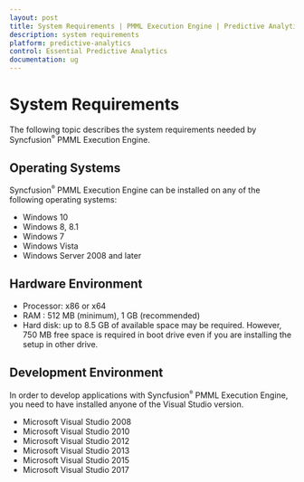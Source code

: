 ```yaml
---
layout: post
title: System Requirements | PMML Execution Engine | Predictive Analytics | Syncfusion
description: system requirements
platform: predictive-analytics
control: Essential Predictive Analytics
documentation: ug
---
```


# System Requirements

The following topic describes the system requirements needed by Syncfusion<sup style="font-size:70%">&reg;</sup> PMML Execution Engine.

## Operating Systems

Syncfusion<sup style="font-size:70%">&reg;</sup> PMML Execution Engine can be installed on any of the following operating systems:

* Windows 10
* Windows 8, 8.1
* Windows 7
* Windows Vista
* Windows Server 2008 and later

## Hardware Environment

* Processor: x86 or x64
* RAM : 512 MB (minimum), 1 GB (recommended)
* Hard disk: up to 8.5 GB of available space may be required. However, 750 MB free space is required in boot drive even if you are installing the setup in other drive.


## Development Environment

In order to develop applications with Syncfusion<sup style="font-size:70%">&reg;</sup> PMML Execution Engine, you need to have installed anyone of the Visual Studio version.

* Microsoft Visual Studio 2008
* Microsoft Visual Studio 2010
* Microsoft Visual Studio 2012
* Microsoft Visual Studio 2013
* Microsoft Visual Studio 2015
* Microsoft Visual Studio 2017

